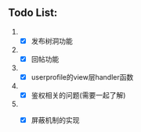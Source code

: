 ## Todo List:
   1. - [x] 发布树洞功能
   2. - [x] 回帖功能
   3. - [x] userprofile的view层handler函数
   4. - [x] 鉴权相关的问题(需要一起了解)
   5. - [x] 屏蔽机制的实现

